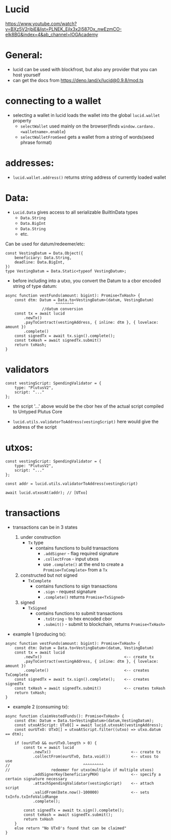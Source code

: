 # Lucid
https://www.youtube.com/watch?v=BXz5V2rjbiE&list=PLNEK_Ejlx3x2j587Ox_nwEzmCO-elk8BG&index=4&ab_channel=IOGAcademy

# General:

- lucid can be used with blockfrost, but also any provider that you can host yourself
- can get the docs from https://deno.land/x/lucid@0.9.8/mod.ts

# connecting to a wallet

- selecting a wallet in lucid loads the wallet into the global `lucid.wallet` property 
    - `selectWallet` used mainly on the browser(finds `window.cardano.<walletname>.enable`)
    - `selectWalletFromSeed` gets a wallet from a string of words(seed phrase format)

# addresses:

- `lucid.wallet.address()` returns string address of currently loaded wallet

# Data:

- `Lucid.Data` gives access to all serializable BuiltInData types
    - `Data.String`
    - `Data.BigInt` 
    - `Data.String`
    - etc.

Can be used for datum/redeemer/etc:
```
const VestingDatum = Data.Object({
    beneficiary: Data.String,
    deadline: Data.BigInt,
})
type VestingDatum = Data.Static<typeof VestingDatum>;
```
- before including into a utxo, you convert the Datum to a cbor encoded string of type datum:
```
async function vestFunds(amount: bigint): Promise<TxHash> {
    const dtm: Datum = Data.to<VestingDatum>(datum, VestingDatum)
                      ^^^^^^^^
                //datum conversion
    const tx = await lucid
        .newTx()
        .payToContract(vestingAddress, { inline: dtm }, { lovelace: amount })
        .complete()
    const signedTx = await tx.sign().complete();
    const txHash = await signedTx.submit()
    return txHash;
}
```


# validators

```
const vestingScript: SpendingValidator = {
    type: "PlutusV2",
    script: "..."
};
```
- the script '...' above would be the cbor hex of the actual script compiled to Untyped Plutus Core

- `lucid.utils.validatorToAddress(vestingScript)` here would give the address of the script

# utxos:

```
const vestingScript: SpendingValidator = {
    type: "PlutusV2",
    script: "..."
};

const addr = lucid.utils.validatorToAddress(vestingScript)

await lucid.utxosAt(addr); // [UTxo]
```

# transactions

- transactions can be in 3 states
    1. under construction
        - `Tx` type
            - contains functions to build transactions 
                - `.addSigner` - flag required signature
                - `.collectFrom` - input utxos
                - use `.complete()` at the end to create a `Promise<TxComplete>` from a `Tx`
    2. constructed but not signed
        - `TxComplete`
            - contains functions to sign transactions
                - `.sign` - request signature
                - `.complete()` returns `Promise<TxSigned>`
    3. signed
        - `TxSigned`
            - contains functions to submit transactions
                - `.toString` - to hex encoded cbor 
                - `.submit()` - submit to blockchain, returns `Promise<TxHash>`

- example 1 (producing tx):
```
async function vestFunds(amount: bigint): Promise<TxHash> {
    const dtm: Datum = Data.to<VestingDatum>(datum, VestingDatum)
    const tx = await lucid
        .newTx()                                    <-- create tx
        .payToContract(vestingAddress, { inline: dtm }, { lovelace: amount })
        .complete()                                 <-- creates TxComplete
    const signedTx = await tx.sign().complete();    <-- creates signedTx
    const txHash = await signedTx.submit()          <-- creates txHash
    return txHash;
}
```
- example 2 (consuming tx):
```
async function claimVestedFunds(): Promise<TxHash> {
    const dtm: Datum = Data.to<VestingDatum>(datum,VestingDatum);
    const utxoAtScript: UTxO[] = await lucid.utxosAt(vestingAddress);
    const ourUTxO: UTxO[] = utxoAtScript.filter((utxo) => utxo.datum == dtm);
    
    if (ourUTxO && ourUTxO.length > 0) {
        const tx = await lucid
            .newTx()                                   <-- create tx
            .collectFrom(ourUTxO, Data.void())         <-- utxos to use
//                                ^^^^^^^^^
//                  redeemer for utxo(multiple if multiple utxos)
            .addSignerKey(beneficiaryPKH)              <-- specify a certain signature necessary    
            .attachSpendingValidator(vestingScript)    <-- attach script 
            .validFrom(Date.now()-100000)              <-- sets txInfo.txInfoValidRange
            .complete();

        const signedTx = await tx.sign().complete();
        const txHash = await signedTx.submit();
        return txHash
    }
    else return "No UTxO's found that can be claimed"
}
```










